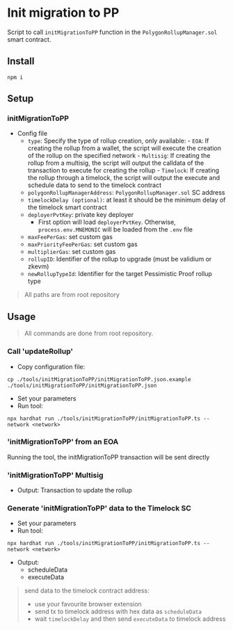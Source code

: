 # Init migration to PP
Script to call `initMigrationToPP` function in the `PolygonRollupManager.sol` smart contract.

## Install
```
npm i
```

## Setup
### initMigrationToPP
- Config file
  - `type`: Specify the type of rollup creation, only available:
        - `EOA`: If creating the rollup from a wallet, the script will execute the creation of the rollup on the specified network
        - `Multisig`: If creating the rollup from a multisig, the script will output the calldata of the transaction to execute for creating the rollup
        - `Timelock`: If creating the rollup through a timelock, the script will output the execute and schedule data to send to the timelock contract
  - `polygonRollupManagerAddress`: `PolygonRollupManager.sol` SC address
  - `timelockDelay (optional)`: at least it should be the minimum delay of the timelock smart contract
  - `deployerPvtKey`: private key deployer
    - First option will load `deployerPvtKey`. Otherwise, `process.env.MNEMONIC` will be loaded from the `.env` file
  - `maxFeePerGas`: set custom gas
  - `maxPriorityFeePerGas`: set custom gas
  - `multiplierGas`: set custom gas
  - `rollupID`: Identifier of the rollup to upgrade (must be validium or zkevm)
  - `newRollupTypeId`: Identifier for the target Pessimistic Proof rollup type
> All paths are from root repository

## Usage
> All commands are done from root repository.

### Call 'updateRollup'
- Copy configuration file:
```
cp ./tools/initMigrationToPP/initMigrationToPP.json.example ./tools/initMigrationToPP/initMigrationToPP.json
```

- Set your parameters
- Run tool:
```
npx hardhat run ./tools/initMigrationToPP/initMigrationToPP.ts --network <network>
```

### 'initMigrationToPP'  from an EOA

Running the tool, the initMigrationToPP transaction will be sent directly

### 'initMigrationToPP'  Multisig

- Output: Transaction to update the rollup

### Generate 'initMigrationToPP' data to the Timelock SC
- Set your parameters
- Run tool:
```
npx hardhat run ./tools/initMigrationToPP/initMigrationToPP.ts --network <network>
```
- Output:
  - scheduleData
  - executeData
> send data to the timelock contract address:
> - use your favourite browser extension
> - send tx to timelock address with hex data as `scheduleData`
> - wait `timelockDelay` and then send `executeData` to timelock address
